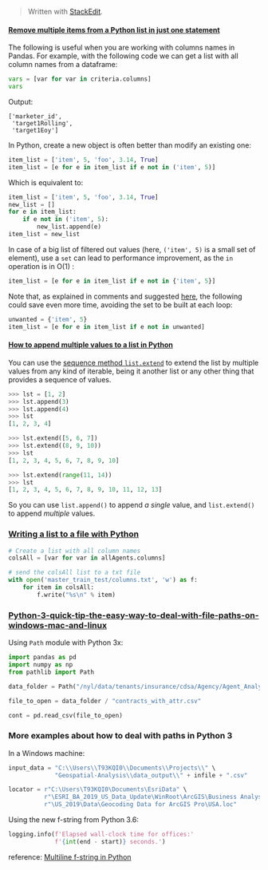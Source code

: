 


> Written with [StackEdit](https://stackedit.io/).

#### [Remove multiple items from a Python list in just one statement](https://stackoverflow.com/questions/36268749/remove-multiple-items-from-a-python-list-in-just-one-statement)

The following is useful when you are working with columns names in Pandas. For example, with the following code we can get a list with all column names from a dataframe:
```python
vars = [var for var in criteria.columns]
vars
```
Output:
```
['marketer_id',
 'target1Rolling',
 'target1Eoy']
```

In Python, create a new object is often better than modify an existing one:

```python
item_list = ['item', 5, 'foo', 3.14, True]
item_list = [e for e in item_list if e not in ('item', 5)]
```

Which is equivalent to:

```python
item_list = ['item', 5, 'foo', 3.14, True]
new_list = []
for e in item_list:
    if e not in ('item', 5):
        new_list.append(e)
item_list = new_list
```
In case of a big list of filtered out values (here,  `('item', 5)`  is a small set of element), use a  `set`  can lead to performance improvement, as the  `in`  operation is in O(1) :

```python
item_list = [e for e in item_list if e not in {'item', 5}]
```

Note that, as explained in comments and suggested  [here](https://gist.github.com/Aluriak/01c3d100cb44ef048c00854c6f439642), the following could save even more time, avoiding the set to be built at each loop:

```python
unwanted = {'item', 5}
item_list = [e for e in item_list if e not in unwanted]
```


####  [How to append multiple values to a list in Python](https://stackoverflow.com/questions/20196159/how-to-append-multiple-values-to-a-list-in-python)

You can use the  [sequence method  `list.extend`](https://docs.python.org/3/library/stdtypes.html#mutable-sequence-types)  to extend the list by multiple values from any kind of iterable, being it another list or any other thing that provides a sequence of values.

```python
>>> lst = [1, 2]
>>> lst.append(3)
>>> lst.append(4)
>>> lst
[1, 2, 3, 4]

>>> lst.extend([5, 6, 7])
>>> lst.extend((8, 9, 10))
>>> lst
[1, 2, 3, 4, 5, 6, 7, 8, 9, 10]

>>> lst.extend(range(11, 14))
>>> lst
[1, 2, 3, 4, 5, 6, 7, 8, 9, 10, 11, 12, 13]
```
So you can use  `list.append()`  to append  _a single_  value, and  `list.extend()`  to append  _multiple_  values.

### [Writing a list to a file with Python](https://stackoverflow.com/questions/899103/writing-a-list-to-a-file-with-python)
```python
# Create a list with all column names
colsAll = [var for var in allAgents.columns]

# send the colsAll list to a txt file
with open('master_train_test/columns.txt', 'w') as f:
    for item in colsAll:
        f.write("%s\n" % item)
```

### [Python-3-quick-tip-the-easy-way-to-deal-with-file-paths-on-windows-mac-and-linux](https://medium.com/@ageitgey/python-3-quick-tip-the-easy-way-to-deal-with-file-paths-on-windows-mac-and-linux-11a072b58d5f)

Using `Path` module with Python 3x: 

```python
import pandas as pd
import numpy as np
from pathlib import Path

data_folder = Path("/nyl/data/tenants/insurance/cdsa/Agency/Agent_Analytics/NYU_Capstone/")

file_to_open = data_folder / "contracts_with_attr.csv"

cont = pd.read_csv(file_to_open)
```

### More examples about how to deal with paths in Python 3

In a Windows machine:

```python
input_data = "C:\\Users\\T93KQI0\\Documents\\Projects\\" \
             "Geospatial-Analysis\\data_output\\" + infile + ".csv"

locator = r"C:\Users\T93KQI0\Documents\EsriData" \
          r"\ESRI_BA_2019_US_Data_Update\WinRoot\ArcGIS\Business Analyst" \
          r"\US_2019\Data\Geocoding Data for ArcGIS Pro\USA.loc"
```
Using the new f-string from Python 3.6:

```python
logging.info(f'Elapsed wall-clock time for offices:'
             f'{int(end - start)} seconds.')
```
reference: [Multiline f-string in Python](https://stackoverflow.com/questions/45965007/multiline-f-string-in-python)
<!--stackedit_data:
eyJoaXN0b3J5IjpbLTk5MzUxNDMyMywxNDY5MjMzNjE0LC05MD
UwMDA0OTMsLTE4MjEyNDYwMDAsODk3NjA3MDkyLDY2MDA1OTMx
N119
-->